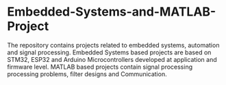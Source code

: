 # Embedded-Systems-and-MATLAB-Project
The repository contains projects related to embedded systems, automation and signal processing. Embedded Systems based projects are based on STM32, ESP32 and Arduino Microcontrollers developed at application and firmware level. MATLAB based projects contain signal processing processing problems, filter designs and Communication.
